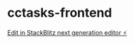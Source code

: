 # cctasks-frontend

[Edit in StackBlitz next generation editor ⚡️](https://stackblitz.com/~/github.com/marccreative/cctasks-frontend)